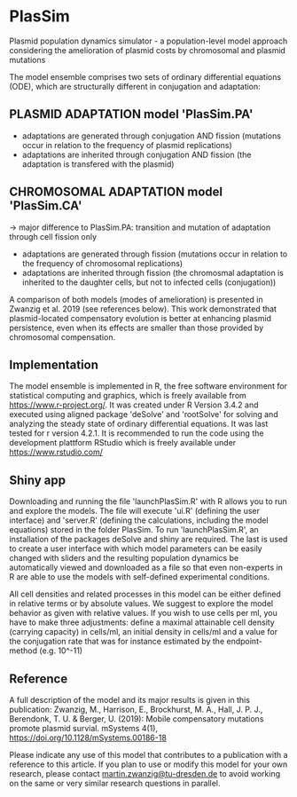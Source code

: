 # PlasSim
Plasmid population dynamics simulator - a population-level model approach considering the amelioration of plasmid costs by chromosomal and plasmid mutations

The model ensemble comprises two sets of ordinary differential equations (ODE), which are structurally different in conjugation and adaptation:

## PLASMID ADAPTATION model 'PlasSim.PA'
* adaptations are generated through conjugation AND fission (mutations occur in relation to the frequency of plasmid replications)
* adaptations are inherited through conjugation AND fission (the adaptation is transfered with the plasmid)

## CHROMOSOMAL ADAPTATION model 'PlasSim.CA'
-> major difference to PlasSim.PA: transition and mutation of adaptation through cell fission only
* adaptations are generated through fission (mutations occur in relation to the frequency of chromosomal replications)
* adaptations are inherited through fission (the chromosmal adaptation is inherited to the daughter cells, but not to infected cells (conjugation))

A comparison of both models (modes of amelioration) is presented in Zwanzig et al. 2019 (see references below). This work demonstrated that plasmid-located compensatory evolution is better at enhancing plasmid persistence, even when its effects are smaller than those provided by chromosomal compensation.

## Implementation
The model ensemble is implemented in R, the free software environment for statistical computing and graphics, which is freely available from https://www.r-project.org/. It was created under R Version 3.4.2 and executed using aligned package 'deSolve' and 'rootSolve' for solving and analyzing the
steady state of ordinary differential equations. It was last tested for r version 4.2.1. It is recommended to run the code using the development plattform RStudio which is freely available under https://www.rstudio.com/

## Shiny app
Downloading and running the file 'launchPlasSim.R' with R allows you to run and explore the models. The file will execute 'ui.R' (defining the user interface) and 'server.R' (defining the calculations, including the model equations) stored in the folder PlasSim. To run 'launchPlasSim.R', an installation of the packages deSolve and shiny are required. The last is used to create a user interface with which model parameters can be easily changed with sliders and the resulting population dynamics be automatically viewed and downloaded as a file so that even non-experts in R are able to use the models with self-defined experimental conditions.

All cell densities and related processes in this model can be either defined in relative terms or by absolute values. We suggest to explore the model behavior as given with relative values. If you wish to use cells per ml, you have to make three adjustments: define a maximal attainable cell density (carrying capacity) in cells/ml, an initial density in cells/ml and a value for the conjugation rate that was for instance estimated by the endpoint-method (e.g. 10^-11)

## Reference
A full description of the model and its major results is given in this publication:
Zwanzig, M., Harrison, E., Brockhurst, M. A., Hall, J. P. J., Berendonk, T. U. & Berger, U. (2019): Mobile compensatory mutations promote plasmid survial. mSystems 4(1), https://doi.org/10.1128/mSystems.00186-18

Please indicate any use of this model that contributes to a publication with a reference to this article. If you plan to use or modify this model for your own research, please contact martin.zwanzig@tu-dresden.de to avoid working on the same or very similar research questions in parallel.
